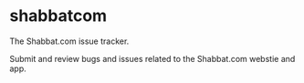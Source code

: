# shabbatcom

The Shabbat.com issue tracker.

Submit and review bugs and issues related to the Shabbat.com webstie and app.



